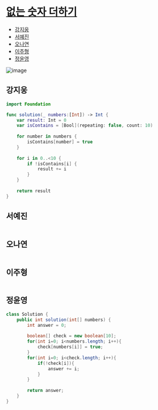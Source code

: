 
# [없는 숫자  더하기](https://programmers.co.kr/learn/courses/30/lessons/86051)

- [강지웅](#강지웅)
- [서예진](#서예진)
- [오나연](#오나연)
- [이주형](#이주형)
- [정윤영](#정윤영)

![image](https://user-images.githubusercontent.com/39085743/164584662-a9d412af-678b-454c-9c6a-d7bad1eaa875.png)

## 강지웅
```swift
import Foundation

func solution(_ numbers:[Int]) -> Int {
    var result: Int = 0
    var isContains = [Bool](repeating: false, count: 10)
    
    for number in numbers {
        isContains[number] = true
    }
    
    for i in 0..<10 {
        if !isContains[i] {
            result += i
        }
    }
    
    return result
}
```
## 서예진
```java

```

## 오나연
```java

```

## 이주형
```java
```

## 정윤영
```java
class Solution {
    public int solution(int[] numbers) {
        int answer = 0;
        
        boolean[] check = new boolean[10];
        for(int i=0; i<numbers.length; i++){
            check[numbers[i]] = true;
        }
        for(int i=0; i<check.length; i++){
            if(!check[i]){
                answer += i;
            }
        }
        
        return answer;
    }
}
```
